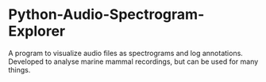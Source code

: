 # Python-Audio-Spectrogram-Explorer
A program to visualize audio files as spectrograms and log annotations. Developed to analyse marine mammal recordings, but can be used for many things.
